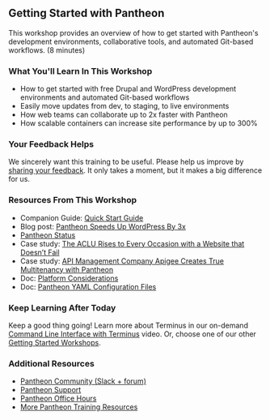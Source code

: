 ## Getting Started with Pantheon

This workshop provides an overview of how to get started with Pantheon's development environments, collaborative tools, and automated Git-based workflows. (8 minutes)

### What You'll Learn In This Workshop

- How to get started with free Drupal and WordPress development environments and automated Git-based workflows
- Easily move updates from dev, to staging, to live environments
- How web teams can collaborate up to 2x faster with Pantheon
- How scalable containers can increase site performance by up to 300%

### Your Feedback Helps

We sincerely want this training to be useful. Please help us improve by [sharing your feedback](https://www.getfeedback.com/r/FHnfj1n8?gf_q[8821859]=17495037). It only takes a moment, but it makes a big difference for us.

### Resources From This Workshop

- Companion Guide: [Quick Start Guide](/guides/quickstart)
- Blog post: [Pantheon Speeds Up WordPress By 3x](https://pantheon.io/blog/pantheon-speeds-wordpress-3x)
- [Pantheon Status](https://status.pantheon.io/)
- Case study: [The ACLU Rises to Every Occasion with a Website that Doesn’t Fail](https://pantheon.io/resources/aclu-rises-every-occasion-website-doesnt-fail-drupal-case-study)
- Case study: [API Management Company Apigee Creates True Multitenancy with Pantheon](https://pantheon.io/resources/api-management-company-apigee-creates-true-multitenancy-drupal-case-study)
- Doc: [Platform Considerations](/platform-considerations)
- Doc: [Pantheon YAML Configuration Files](/pantheon-yml)

### Keep Learning After Today

Keep a good thing going! Learn more about Terminus in our on-demand [Command Line Interface with Terminus](https://pantheon.io/docs/guides/edt/terminus-cli/) video. Or, choose one of our other [Getting Started Workshops](https://pantheon.io/workshops).

### Additional Resources

- [Pantheon Community (Slack + forum)](/pantheon-community)
- [Pantheon Support](/support)
- [Pantheon Office Hours](https://pantheon.io/agencies/office-hours)
- [More Pantheon Training Resources](https://pantheon.io/learn-pantheon)